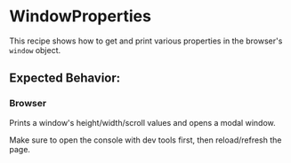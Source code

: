 # WindowProperties

This recipe shows how to get and print various properties in the browser's `window` object.

## Expected Behavior:

### Browser

Prints a window's height/width/scroll values and opens a modal window.

Make sure to open the console with dev tools first, then reload/refresh the page.
